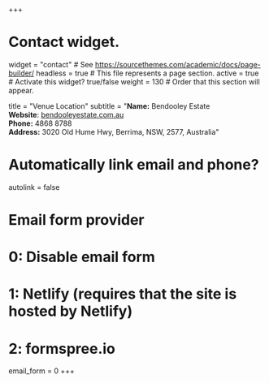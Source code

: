 +++
# Contact widget.
widget = "contact"  # See https://sourcethemes.com/academic/docs/page-builder/
headless = true  # This file represents a page section.
active = true  # Activate this widget? true/false
weight = 130  # Order that this section will appear.

title = "Venue Location"
subtitle = "**Name:** Bendooley Estate<br>**Website**: [bendooleyestate.com.au](https://bendooleyestate.com.au/wedding-spaces/)<br>**Phone:** 4868 8788<br>**Address:** 3020 Old Hume Hwy, Berrima, NSW, 2577, Australia"

# Automatically link email and phone?
autolink = false

# Email form provider
#   0: Disable email form
#   1: Netlify (requires that the site is hosted by Netlify)
#   2: formspree.io
email_form = 0
+++
